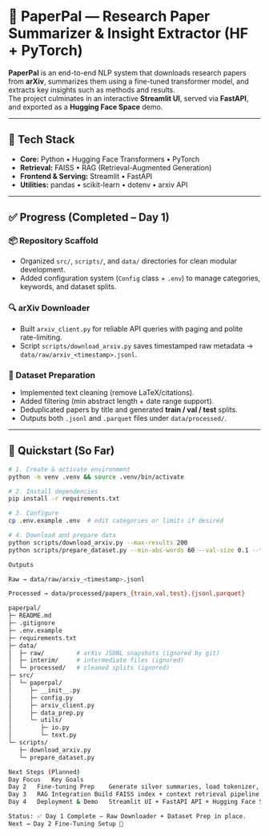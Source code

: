 # 📄 PaperPal — Research Paper Summarizer & Insight Extractor (HF + PyTorch)

**PaperPal** is an end-to-end NLP system that downloads research papers from **arXiv**, summarizes them using a fine-tuned transformer model, and extracts key insights such as methods and results.  
The project culminates in an interactive **Streamlit UI**, served via **FastAPI**, and exported as a **Hugging Face Space** demo.

---

## 🧠 Tech Stack
- **Core:** Python • Hugging Face Transformers • PyTorch  
- **Retrieval:** FAISS • RAG (Retrieval-Augmented Generation)  
- **Frontend & Serving:** Streamlit • FastAPI  
- **Utilities:** pandas • scikit-learn • dotenv • arxiv API

---

## ✅ Progress (Completed – Day 1)

### 📦 Repository Scaffold
- Organized `src/`, `scripts/`, and `data/` directories for clean modular development.  
- Added configuration system (`Config` class + `.env`) to manage categories, keywords, and dataset splits.

### 🔍 arXiv Downloader
- Built `arxiv_client.py` for reliable API queries with paging and polite rate-limiting.  
- Script `scripts/download_arxiv.py` saves timestamped raw metadata → `data/raw/arxiv_<timestamp>.jsonl`.

### 🧹 Dataset Preparation
- Implemented text cleaning (remove LaTeX/citations).  
- Added filtering (min abstract length + date range support).  
- Deduplicated papers by title and generated **train / val / test** splits.  
- Outputs both `.jsonl` and `.parquet` files under `data/processed/`.

---

## 🚀 Quickstart (So Far)

```bash
# 1. Create & activate environment
python -m venv .venv && source .venv/bin/activate

# 2. Install dependencies
pip install -r requirements.txt

# 3. Configure
cp .env.example .env  # edit categories or limits if desired

# 4. Download and prepare data
python scripts/download_arxiv.py --max-results 200
python scripts/prepare_dataset.py --min-abs-words 60 --val-size 0.1 --test-size 0.1

Outputs

Raw → data/raw/arxiv_<timestamp>.jsonl

Processed → data/processed/papers_{train,val,test}.{jsonl,parquet}

paperpal/
├─ README.md
├─ .gitignore
├─ .env.example
├─ requirements.txt
├─ data/
│  ├─ raw/         # arXiv JSONL snapshots (ignored by git)
│  ├─ interim/     # intermediate files (ignored)
│  └─ processed/   # cleaned splits (ignored)
├─ src/
│  └─ paperpal/
│     ├─ __init__.py
│     ├─ config.py
│     ├─ arxiv_client.py
│     ├─ data_prep.py
│     └─ utils/
│        ├─ io.py
│        └─ text.py
└─ scripts/
   ├─ download_arxiv.py
   └─ prepare_dataset.py

Next Steps (Planned)
Day	Focus	Key Goals
Day 2	Fine-tuning Prep	Generate silver summaries, load tokenizer, and configure BART/T5 training
Day 3	RAG Integration	Build FAISS index + context retrieval pipeline
Day 4	Deployment & Demo	Streamlit UI + FastAPI API + Hugging Face Space export

Status: ✅ Day 1 Complete — Raw Downloader + Dataset Prep in place.
Next → Day 2 Fine-Tuning Setup 🚀